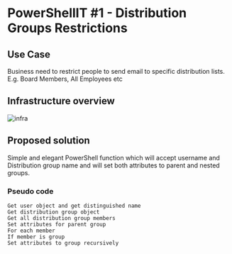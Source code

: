 # PowerShellIT #1 - Distribution Groups Restrictions
## Use Case 
Business need to restrict people to send email to specific distribution lists. E.g. Board Members, All Employees etc

## Infrastructure overview 
![infra](https://www.andysvints.com/wp-content/uploads/2020/02/pwshit1-diagram.png)
## Proposed solution

Simple and elegant PowerShell function which will accept username and Distribution group name and will set both attributes to parent and nested groups.

### Pseudo code
```
Get user object and get distinguished name
Get distribution group object
Get all distribution group members
Set attributes for parent group
For each member
If member is group
Set attributes to group recursively 
```
